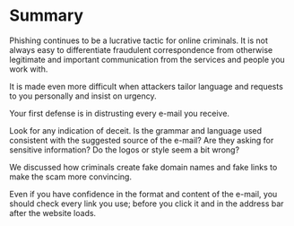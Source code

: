 # Summary

Phishing continues to be a lucrative tactic for online criminals. It is not
always easy to differentiate fraudulent correspondence from otherwise
legitimate and important communication from the services and people you work
with.

It is made even more difficult when attackers tailor language and requests to
you personally and insist on urgency.

Your first defense is in distrusting every e-mail you receive.

Look for any indication of deceit. Is the grammar and language used consistent
with the suggested source of the e-mail? Are they asking for sensitive
information? Do the logos or style seem a bit wrong?

We discussed how criminals create fake domain names and fake links to make the
scam more convincing.

Even if you have confidence in the format and content of the e-mail, you should
check every link you use; before you click it and in the address bar after the
website loads.
